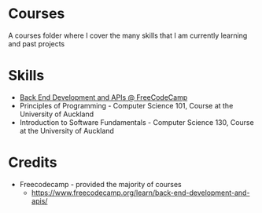# Courses
A courses folder where I cover the many skills that I am currently learning and past projects

# Skills
* [Back End Development and APIs @ FreeCodeCamp](https://www.freecodecamp.org/learn/back-end-development-and-apis/)
* Principles of Programming - Computer Science 101, Course at the University of Auckland
* Introduction to Software Fundamentals - Computer Science 130, Course at the University of Auckland

# Credits
* Freecodecamp - provided the majority of courses
  - https://www.freecodecamp.org/learn/back-end-development-and-apis/

